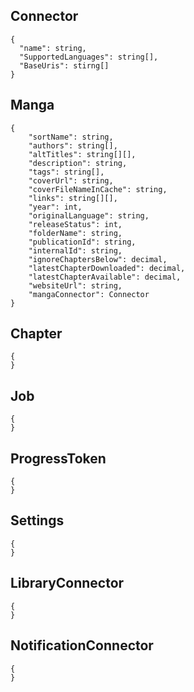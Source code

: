 ﻿## Connector

```
{
  "name": string,
  "SupportedLanguages": string[],
  "BaseUris": stirng[]
}
```

## Manga
```
{
    "sortName": string,
    "authors": string[],
    "altTitles": string[][],
    "description": string,
    "tags": string[],
    "coverUrl": string,
    "coverFileNameInCache": string,
    "links": string[][],
    "year": int,
    "originalLanguage": string,
    "releaseStatus": int,
    "folderName": string,
    "publicationId": string,
    "internalId": string,
    "ignoreChaptersBelow": decimal,
    "latestChapterDownloaded": decimal,
    "latestChapterAvailable": decimal,
    "websiteUrl": string,
    "mangaConnector": Connector
}
```

## Chapter
```
{
}
```

## Job
```
{
}
```

## ProgressToken
```
{
}
```

## Settings
```
{
}
```

## LibraryConnector
```
{
}
```

## NotificationConnector
```
{
}
```